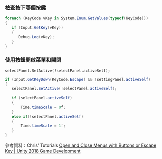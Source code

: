 
### 檢查按下哪個按鍵
```C#
foreach (KeyCode vKey in System.Enum.GetValues(typeof(KeyCode)))
{
   if (Input.GetKey(vKey))
   {
      Debug.Log(vKey);
   }
}
```
### 使用按鈕開啟菜單和關閉
`selectPanel.SetActive(!selectPanel.activeSelf);`
```C#
if (Input.GetKeyDown(KeyCode.Escape) && !settingPanel.activeSelf)
{
   selectPanel.SetActive(!selectPanel.activeSelf);
   
   if (selectPanel.activeSelf)
   {
       Time.timeScale = 0f;
   }
   else if(!selectPanel.activeSelf)
   {
       Time.timeScale = 1f;
   }
}
```
參考資料：Chris' Tutorials [Open and Close Menus with Buttons or Escape Key | Unity 2018 Game Development](https://www.youtube.com/watch?v=aN11LnlF89I)
